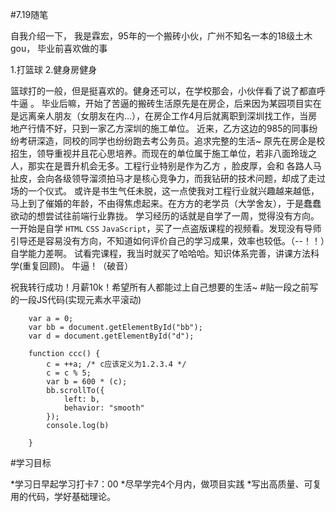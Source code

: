 #7.19随笔

自我介绍一下，
我是霖宏，95年的一个搬砖小伙，广州不知名一本的18级土木gou，
毕业前喜欢做的事

1.打篮球
2.健身房健身

篮球打的一般，但是挺喜欢的。健身还可以，在学校那会，小伙伴看了说了都直呼牛逼 。
毕业后嘛，开始了苦逼的搬砖生活原先是在房企，后来因为某园项目实在是远离亲人朋友（女朋友在内...），在房企工作4月后就离职到深圳找工作，当房地产行情不好，只到一家乙方深圳的施工单位。
近来，乙方这边的985的同事纷纷考研深造，同校的同学也纷纷跑去考公务员。追求完整的生活~
原先在房企是校招生，领导重视并且花心思培养。而现在的单位属于施工单位，若非八面玲珑之人，那实在是晋升机会无多。工程行业特别是作为乙方 ，脸皮厚，会和 各路人马扯皮，会向各级领导溜须拍马才是核心竞争力，而我钻研的技术问题，却成了走过场的一个仪式。
或许是书生气任未脱，这一点使我对工程行业就兴趣越来越低，马上到了催婚的年龄，不由得焦虑起来。在方方的老学员（大学舍友），于是蠢蠢欲动的想尝试往前端行业靠拢。
学习经历的话就是自学了一周，觉得没有方向。
一开始是自学 `HTML` `CSS` `JavaScript`，买了一点盗版课程的视频看。发现没有导师引导还是容易没有方向，不知道如何评价自己的学习成果，效率也较低。（--！！）自学能力差啊。
试看完课程，我当时就买了哈哈哈。知识体系完善，讲课方法科学(重复回顾)。
牛逼！（破音）

祝我转行成功！月薪10k！希望所有人都能过上自己想要的生活~
#贴一段之前写的一段JS代码(实现元素水平滚动)

```
    var a = 0;
    var bb = document.getElementById("bb");
    var d = document.getElementById("d");

    function ccc() {
        c = ++a; /* c应该定义为1.2.3.4 */
        c = c % 5;
        var b = 600 * (c);
        bb.scrollTo({
            left: b,
            behavior: "smooth"
        });
        console.log(b)
    
    }
```

#学习目标

*学习日早起学习打卡7：00
*尽早学完4个月内，做项目实践
*写出高质量、可复用的代码，学好基础理论。
